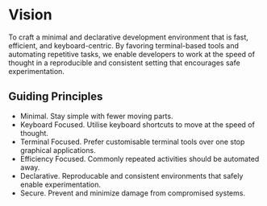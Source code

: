# Vision

To craft a minimal and declarative development environment that is fast, efficient, and keyboard-centric. By favoring terminal-based tools and automating repetitive tasks, we enable developers to work at the speed of thought in a reproducible and consistent setting that encourages safe experimentation.

## Guiding Principles

* Minimal. Stay simple with fewer moving parts.
* Keyboard Focused. Utilise keyboard shortcuts to move at the speed of thought.
* Terminal Focused. Prefer customisable terminal tools over one stop graphical applications.
* Efficiency Focused. Commonly repeated activities should be automated away.
* Declarative. Reproducable and consistent environments that safely enable experimentation.
* Secure. Prevent and minimize damage from compromised systems.
